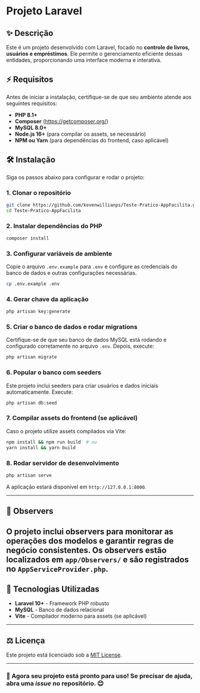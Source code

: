 # Projeto Laravel

## ✨ Descrição
Este é um projeto desenvolvido com Laravel, focado no **controle de livros, usuários e empréstimos**. Ele permite o gerenciamento eficiente dessas entidades, proporcionando uma interface moderna e interativa.

## ⚡ Requisitos
Antes de iniciar a instalação, certifique-se de que seu ambiente atende aos seguintes requisitos:

- **PHP 8.1+**
- **Composer** (https://getcomposer.org/)
- **MySQL 8.0+**
- **Node.js 16+** (para compilar os assets, se necessário)
- **NPM ou Yarn** (para dependências do frontend, caso aplicável)

## 🛠️ Instalação
Siga os passos abaixo para configurar e rodar o projeto:

### 1. Clonar o repositório
```sh
git clone https://github.com/kevenwillianps/Teste-Pratico-AppFacilita.git
cd Teste-Pratico-AppFacilita
```

### 2. Instalar dependências do PHP
```sh
composer install
```

### 3. Configurar variáveis de ambiente
Copie o arquivo `.env.example` para `.env` e configure as credenciais do banco de dados e outras configurações necessárias.
```sh
cp .env.example .env
```

### 4. Gerar chave da aplicação
```sh
php artisan key:generate
```

### 5. Criar o banco de dados e rodar migrations
Certifique-se de que seu banco de dados MySQL está rodando e configurado corretamente no arquivo `.env`. Depois, execute:
```sh
php artisan migrate
```

### 6. Popular o banco com seeders
Este projeto inclui seeders para criar usuários e dados iniciais automaticamente. Execute:
```sh
php artisan db:seed
```

### 7. Compilar assets do frontend (se aplicável)
Caso o projeto utilize assets compilados via Vite:
```sh
npm install && npm run build  # ou
yarn install && yarn build
```

### 8. Rodar servidor de desenvolvimento
```sh
php artisan serve
```
A aplicação estará disponível em `http://127.0.0.1:8000`.

---

## 📝 Observers
O projeto inclui **observers** para monitorar as operações dos modelos e garantir regras de negócio consistentes. 
Os observers estão localizados em `app/Observers/` e são registrados no `AppServiceProvider.php`.
---

## 💎 Tecnologias Utilizadas
- **Laravel 10+** - Framework PHP robusto
- **MySQL** - Banco de dados relacional
- **Vite** - Compilador moderno para assets (se aplicável)

---

## ⚖️ Licença
Este projeto está licenciado sob a [MIT License](LICENSE).

---

### 🚀 Agora seu projeto está pronto para uso! Se precisar de ajuda, abra uma *issue* no repositório. 😊

